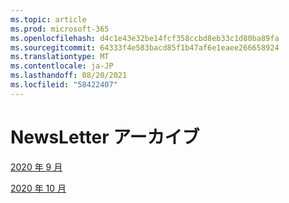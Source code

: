 ```yaml
---
ms.topic: article
ms.prod: microsoft-365
ms.openlocfilehash: d4c1e43e32be14fcf358ccbd8eb33c1d80ba89fa
ms.sourcegitcommit: 64333f4e583bacd85f1b47af6e1eaee266658924
ms.translationtype: MT
ms.contentlocale: ja-JP
ms.lasthandoff: 08/20/2021
ms.locfileid: "58422407"
---
```

# <a name="newsletter-archive"></a>NewsLetter アーカイブ

[2020 年 9 月](https://github.com/MicrosoftDocs/OfficeDocs-AppCompliance-pr/blob/master/Apps/docs/September%202020.md)

[2020 年 10 月](https://github.com/MicrosoftDocs/OfficeDocs-AppCompliance-pr/blob/master/Apps/docs/October%202020.md)
